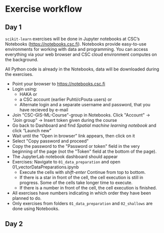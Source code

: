 # Exercise workflow

## Day 1

`scikit-learn` exercises will be done in Jupyter notebooks at CSC’s Notebooks (https://notebooks.csc.fi). Notebooks provide easy-to-use environments for working with data and programming. You can access everything via your web browser and CSC cloud environment computes on the background. 

All Python code is already in the Notebooks, data will be downloaded during the exercises.

* Point your browser to https://notebooks.csc.fi
* Login using:
	* HAKA or 
	* a CSC account (earlier Puhti/cPouta users) or 
	* Alternate login and a separate username and password, that you have recieved by e-mail
* Join "CSC-GIS-ML-Course"-group in Notebooks. Click "Account" -> "Join group" -> Insert token given during the course
* Go back to Dashboard and find *Spatial machine learning notebook* and click “Launch new”
* Wait until the “Open in browser” link appears, then click on it
* Select "Copy password and proceed"
* Copy the password to the "Password or token" field in the very beginning of the page (not the "Token" field at the bottom of the page).
* The JupyterLab notebook dashboard should appear
* Exercises: Navigate to `01_data_preparation` and open 01_vectorDataPreparations.ipynb
    * Execute the cells with *shift-enter* Continue from top to bottom.
	* If there is a star in front of the cell, the cell execution is still in progress. Some of the cells take longer time to execute.
	* If there is a number in front of the cell, the cell execution is finished.
* All exercises have numbers indicating in which order they have been planned to do.
* Only exercises from folders `01_data_preparation` and `02_shallows` are done using Notebooks.

## Day 2